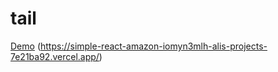 # tail
[Demo](simple-react-amazon-iomyn3mlh-alis-projects-7e21ba92.vercel.app)
(https://simple-react-amazon-iomyn3mlh-alis-projects-7e21ba92.vercel.app/)
